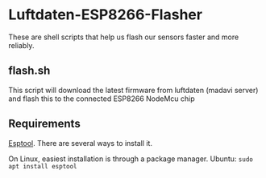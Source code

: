 # Luftdaten-ESP8266-Flasher
These are shell scripts that help us flash our sensors faster and more reliably.

## flash.sh
This script will download the latest firmware from luftdaten (madavi server) and flash this to the connected ESP8266 NodeMcu chip

## Requirements

[Esptool](https://github.com/espressif/esptool). There are several ways to install it.

On Linux, easiest installation is through a package manager. Ubuntu: `sudo apt install esptool`
